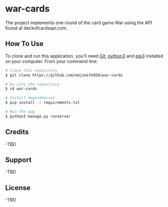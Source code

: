 # war-cards
The project implements one round of the card game War using the API found at deckofcardsapi.com. 

## How To Use

To clone and run this application, you'll need [Git](https://git-scm.com), [python3](https://www.python.org/downloads/) and [pip3](https://pip.pypa.io/en/stable/installation/) installed on your computer. From your command line:

```bash
# Clone this repository
$ git clone https://github.com/majsmith858/war-cards

# Go into the repository
$ cd war-cards

# Install dependencies
$ pip install -r requirements.txt

# Run the app
$ python3 manage.py runserver
```

## Credits
-TBD
## Support
-TBD
## License
-TBD

